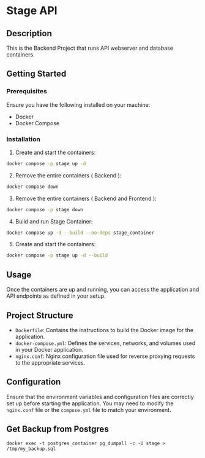 # Stage API

## Description

This is the Backend Project that runs API webserver and database containers.

## Getting Started

### Prerequisites

Ensure you have the following installed on your machine:

- Docker
- Docker Compose

### Installation

1. Create and start the containers:

```sh
docker compose -p stage up -d
```

2. Remove the entire containers ( Backend ):

```sh
docker compose down
```

3. Remove the entire containers ( Backend and Frontend ):

```sh
docker compose -p stage down
```
4. Build and run Stage Container:

```sh
docker compose up -d --build --no-deps stage_container 
```

5. Create and start the containers:

```sh
docker compose -p stage up -d --build
```

## Usage

Once the containers are up and running, you can access the application and API endpoints as defined in your setup.

## Project Structure

- `Dockerfile`: Contains the instructions to build the Docker image for the application.
- `docker-compose.yml`: Defines the services, networks, and volumes used in your Docker application.
- `nginx.conf`: Nginx configuration file used for reverse proxying requests to the appropriate services.

## Configuration

Ensure that the environment variables and configuration files are correctly set up before starting the application. You may need to modify the `nginx.conf` file or the `compose.yml` file to match your environment.


## Get Backup from Postgres
```
docker exec -t postgres_container pg_dumpall -c -U stage > /tmp/my_backup.sql
```